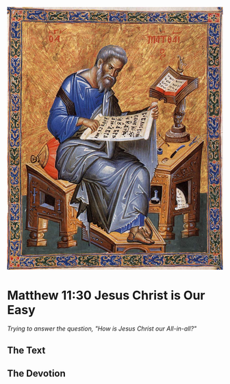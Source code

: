 <img class="intro-right" src="art-matthew.jpg">

# Matthew 11:30 Jesus Christ is Our Easy

*Trying to answer the question, "How is Jesus Christ our All-in-all?"*

## The Text

## The Devotion